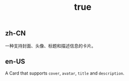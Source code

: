 ﻿---
order: 7
title:
  zh-CN: 支持更多内容配置 
  en-US: Support more content configuration
---

## zh-CN

一种支持封面、头像、标题和描述信息的卡片。

## en-US

A Card that supports `cover`, `avatar`, `title` and `description`.


